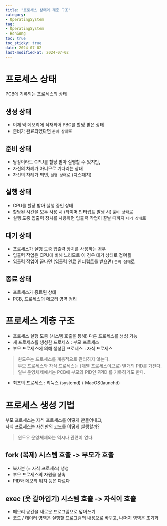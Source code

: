 ```yaml
---
title: "프로세스 상태와 계층 구조"
category:
- OperatingSystem
tag:
- OperatingSystem
- HonGong
toc: true
toc_sticky: true
date: 2024-07-02
last-modified-at: 2024-07-02
---
```


# 프로세스 상태
PCB에 기록되는 프로세스의 상태 
## 생성 상태
* 이제 막 메모리에 적재되어 PBC를 할당 받은 상태
* 준비가 완료되었다면 `준비 상태`로
## 준비 상태
* 당장이라도 CPU를 할당 받아 실행할 수 있지만,
* 자신의 차례가 아니므로 기다리는 상태
* 자신의 차례가 되면, `실행 상태`로 (디스패치)
## 실행 상태
* CPU를 할당 받아 실행 중인 상태
* 할당된 시간을 모두 사용 시 (타이머 인터럽트 발생 시) `준비 상태`로
* 실행 도중 입출력 장치를 사용하면 입출력 작업이 끝날 때까지 `대기 상태`로
## 대기 상태
* 프로세스가 실행 도중 입출력 장치를 사용하는 경우
* 입출력 작업은 CPU에 비해 느리므로 이 경우 대기 상태로 접어듦
* 입출력 작업이 끝나면 (입출력 완료 인터럽트를 받으면) `준비 상태`로
## 종료 상태
* 프로세스가 종료된 상태
* PCB, 프로세스의 메모리 영역 정리

# 프로세스 계층 구조
* 프로세스 실행 도중 (시스템 호출을 통해) 다른 프로세스를 생성 가능
* 새 프로세스를 생성한 프로세스 : 부모 프로세스
* 부모 프로세스에 의해 생성된 프로세스 : 자식 프로세스
> 윈도우는 프로세스를 계층적으로 관리하지 않는다.   
> 부모 프로세스와 자식 프로세스는 (개별 프로세스이므로) 별개의 PID를 가진다.  
> 일부 운영체제에서는 PCB에 부모의 PID인 PPID 를 기록하기도 한다.
* 최초의 프로세스 : 리눅스 (systemd) / MacOS(launchd)

# 프로세스 생성 기법
부모 프로세스는 자식 프로세스를 어떻게 만들어내고,   
자식 프로세스는 자신만의 코드를 어떻게 실행할까?   
> 윈도우 운영체제와는 역시나 관련이 없다.
## fork (복제) 시스템 호출 -> 부모가 호출
* 복사본 (= 자식 프로세스) 생성
* 부모 프로세스의 자원을 상속
* PID와 메모리 위치 등은 다르다
## exec (옷 갈아입기) 시스템 호출 -> 자식이 호출
*  메모리 공간을 새로운 프로그램으로 덮어쓰기
* 코드 / 데이터 영역은 실행할 프로그램의 내용으로 바뀌고, 나머지 영역은 초기화
